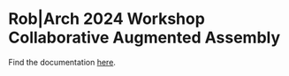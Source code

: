 # Rob|Arch 2024 Workshop Collaborative Augmented Assembly


Find the documentation [here](https://intuitiverobotics-augmentedtechnologies.github.io/robarch24/).

